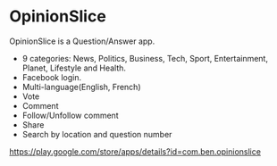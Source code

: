 # OpinionSlice
OpinionSlice is a Question/Answer app.

- 9 categories: News, Politics, Business, Tech, Sport, Entertainment, Planet, Lifestyle and Health.
- Facebook login.
- Multi-language(English, French)
- Vote
- Comment
- Follow/Unfollow comment
- Share
- Search by location and question number

https://play.google.com/store/apps/details?id=com.ben.opinionslice
